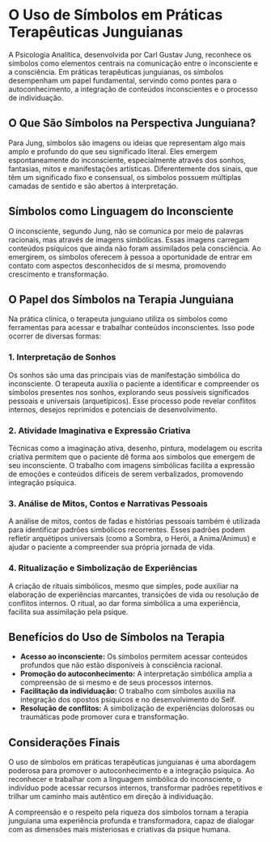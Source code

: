 
# O Uso de Símbolos em Práticas Terapêuticas Junguianas

A Psicologia Analítica, desenvolvida por Carl Gustav Jung, reconhece os símbolos como elementos centrais na comunicação entre o inconsciente e a consciência. Em práticas terapêuticas junguianas, os símbolos desempenham um papel fundamental, servindo como pontes para o autoconhecimento, a integração de conteúdos inconscientes e o processo de individuação.

## O Que São Símbolos na Perspectiva Junguiana?

Para Jung, símbolos são imagens ou ideias que representam algo mais amplo e profundo do que seu significado literal. Eles emergem espontaneamente do inconsciente, especialmente através dos sonhos, fantasias, mitos e manifestações artísticas. Diferentemente dos sinais, que têm um significado fixo e consensual, os símbolos possuem múltiplas camadas de sentido e são abertos à interpretação.

## Símbolos como Linguagem do Inconsciente

O inconsciente, segundo Jung, não se comunica por meio de palavras racionais, mas através de imagens simbólicas. Essas imagens carregam conteúdos psíquicos que ainda não foram assimilados pela consciência. Ao emergirem, os símbolos oferecem à pessoa a oportunidade de entrar em contato com aspectos desconhecidos de si mesma, promovendo crescimento e transformação.

## O Papel dos Símbolos na Terapia Junguiana

Na prática clínica, o terapeuta junguiano utiliza os símbolos como ferramentas para acessar e trabalhar conteúdos inconscientes. Isso pode ocorrer de diversas formas:

### 1. Interpretação de Sonhos

Os sonhos são uma das principais vias de manifestação simbólica do inconsciente. O terapeuta auxilia o paciente a identificar e compreender os símbolos presentes nos sonhos, explorando seus possíveis significados pessoais e universais (arquetípicos). Esse processo pode revelar conflitos internos, desejos reprimidos e potenciais de desenvolvimento.

### 2. Atividade Imaginativa e Expressão Criativa

Técnicas como a imaginação ativa, desenho, pintura, modelagem ou escrita criativa permitem que o paciente dê forma aos símbolos que emergem de seu inconsciente. O trabalho com imagens simbólicas facilita a expressão de emoções e conteúdos difíceis de serem verbalizados, promovendo integração psíquica.

### 3. Análise de Mitos, Contos e Narrativas Pessoais

A análise de mitos, contos de fadas e histórias pessoais também é utilizada para identificar padrões simbólicos recorrentes. Esses padrões podem refletir arquétipos universais (como a Sombra, o Herói, a Anima/Animus) e ajudar o paciente a compreender sua própria jornada de vida.

### 4. Ritualização e Simbolização de Experiências

A criação de rituais simbólicos, mesmo que simples, pode auxiliar na elaboração de experiências marcantes, transições de vida ou resolução de conflitos internos. O ritual, ao dar forma simbólica a uma experiência, facilita sua assimilação pela psique.

## Benefícios do Uso de Símbolos na Terapia

- **Acesso ao inconsciente:** Os símbolos permitem acessar conteúdos profundos que não estão disponíveis à consciência racional.
- **Promoção do autoconhecimento:** A interpretação simbólica amplia a compreensão de si mesmo e de seus processos internos.
- **Facilitação da individuação:** O trabalho com símbolos auxilia na integração dos opostos psíquicos e no desenvolvimento do Self.
- **Resolução de conflitos:** A simbolização de experiências dolorosas ou traumáticas pode promover cura e transformação.

## Considerações Finais

O uso de símbolos em práticas terapêuticas junguianas é uma abordagem poderosa para promover o autoconhecimento e a integração psíquica. Ao reconhecer e trabalhar com a linguagem simbólica do inconsciente, o indivíduo pode acessar recursos internos, transformar padrões repetitivos e trilhar um caminho mais autêntico em direção à individuação.

A compreensão e o respeito pela riqueza dos símbolos tornam a terapia junguiana uma experiência profunda e transformadora, capaz de dialogar com as dimensões mais misteriosas e criativas da psique humana.
```
